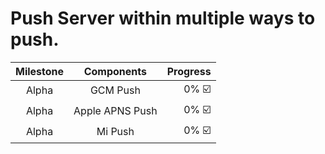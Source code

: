 # Push Server within multiple ways to push.

Milestone | Components | Progress 
:----: | :----: | ----: 
Alpha | GCM Push | 0% ☑️
Alpha | Apple APNS Push | 0% ☑️
Alpha | Mi Push | 0% ☑️




